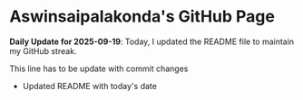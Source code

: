 # Aswinsaipalakonda's GitHub Page

**Daily Update for 2025-09-19**: Today, I updated the README file to maintain my GitHub streak.

This line has to be update with commit changes
 - Updated README with today's date 
